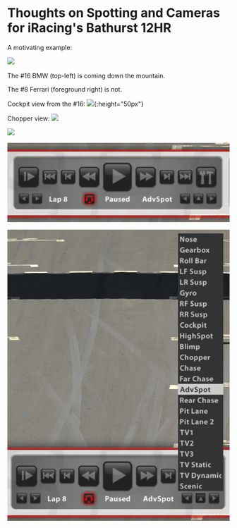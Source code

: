 # Thoughts on Spotting and Cameras for iRacing's Bathurst 12HR



A motivating example:

![](img/motivating_example.png)

The #16 BMW (top-left) is coming down the mountain.

The #8 Ferrari (foreground right) is not.

Cockpit view from the #16: ![](img/cockpit_view.png){:height="50px"}

Chopper view: ![](img/chopper_view.png)






![](img/large_capture_test.png)

![](img/replay_controls.png)

![](img/available_cams.png)
